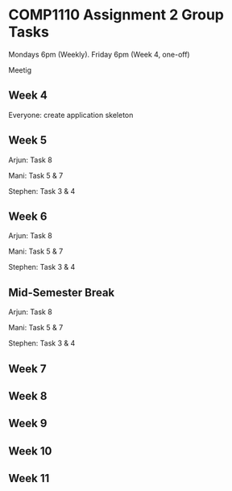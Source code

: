 # COMP1110 Assignment 2 Group Tasks

Mondays 6pm (Weekly). Friday 6pm (Week 4, one-off)

Meetig

## Week 4

Everyone: create application skeleton

## Week 5

Arjun: Task 8

Mani: Task 5 & 7

Stephen: Task 3 & 4

## Week 6

Arjun: Task 8

Mani: Task 5 & 7

Stephen: Task 3 & 4
## Mid-Semester Break

Arjun: Task 8

Mani: Task 5 & 7

Stephen: Task 3 & 4

## Week 7

## Week 8

## Week 9

## Week 10

## Week 11

